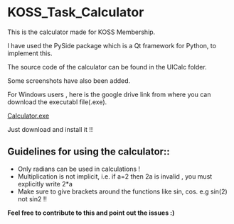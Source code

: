 # KOSS_Task_Calculator

This is the calculator made for KOSS Membership.

I have used the PySide package which is a Qt framework for Python, to implement this.

The source code of the calculator can be found in the UICalc folder.

Some screenshots have also been added.

For Windows users , here is the google drive link from where you can download the executabl file(.exe).

[Calculator.exe](https://drive.google.com/file/d/0B88vkbpplS96WlYtaGFqNjR6TFU/view?usp=sharing)

Just download and install it !!

## Guidelines for using the calculator::
* Only radians can be used in calculations !
* Multiplication is not implicit, i.e. if a=2 then 2a is invalid , you must explicitly write 2*a
* Make sure to give brackets around the functions like sin, cos. e.g sin(2) not sin2 !!

**Feel free to contribute to this and point out the issues :)**